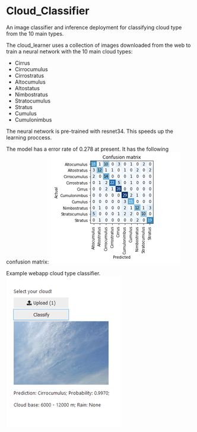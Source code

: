 # Cloud_Classifier
An image classifier and inference deployment for classifying cloud type from the 10 main types.

The cloud_learner uses a collection of images downloaded from the web to train a neural network with the 10 main cloud types:
* Cirrus
* Cirrocumulus
* Cirrostratus
* Altocumulus
* Altostatus
* Nimbostratus
* Stratocumulus
* Stratus
* Cumulus
* Cumulonimbus

The neural network is pre-trained with resnet34. This speeds up the learning proccess. 

The model has a error rate of 0.278 at present. It has the following confusion matrix:
![alt text1](data/confusion_matrix.PNG?raw=true "Confusion matrix for model")


Example webapp cloud type classifier.
![alt text2](data/cloud_demo.PNG?raw=true "Webapp example")

